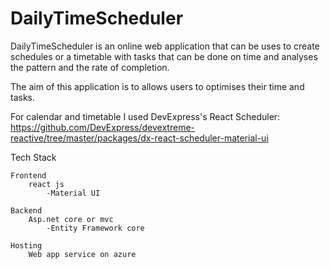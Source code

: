 # DailyTimeScheduler

DailyTimeScheduler is an online web application that can be uses to create schedules or a timetable with tasks that can be done on time 
and analyses the pattern and the rate of completion.    

The aim of this application is to allows users to optimises their time and tasks.






For calendar and timetable I used DevExpress's React Scheduler:
https://github.com/DevExpress/devextreme-reactive/tree/master/packages/dx-react-scheduler-material-ui


Tech Stack

    Frontend
        react js
            -Material UI
            
    Backend
        Asp.net core or mvc
            -Entity Framework core

    Hosting 
        Web app service on azure



